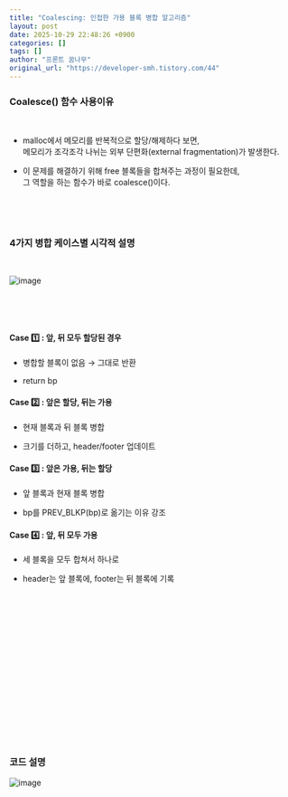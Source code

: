 ```yaml
---
title: "Coalescing: 인접한 가용 블록 병합 알고리즘"
layout: post
date: 2025-10-29 22:48:26 +0900
categories: []
tags: []
author: "프론트 꿈나무"
original_url: "https://developer-smh.tistory.com/44"
---
```


### Coalesce() 함수 사용이유

 

- malloc에서 메모리를 반복적으로 할당/해제하다 보면,  
메모리가 조각조각 나뉘는 외부 단편화(external fragmentation)가 발생한다.

- 이 문제를 해결하기 위해 free 블록들을 합쳐주는 과정이 필요한데,  
그 역할을 하는 함수가 바로 coalesce()이다.

 

 

### 4가지 병합 케이스별 시각적 설명

 

![image](/assets/img/2025-10-29/img.png)

 

 

#### Case 1️⃣ : 앞, 뒤 모두 할당된 경우

- 병합할 블록이 없음 → 그대로 반환

- return bp

#### Case 2️⃣ : 앞은 할당, 뒤는 가용

- 현재 블록과 뒤 블록 병합

- 크기를 더하고, header/footer 업데이트

#### Case 3️⃣ : 앞은 가용, 뒤는 할당

- 앞 블록과 현재 블록 병합

- bp를 PREV_BLKP(bp)로 옮기는 이유 강조

#### Case 4️⃣ : 앞, 뒤 모두 가용

- 세 블록을 모두 합쳐서 하나로

- header는 앞 블록에, footer는 뒤 블록에 기록

 

 

 

 

 

 

 

 

 

### 코드 설명

![image](/assets/img/2025-10-29/img.png)
